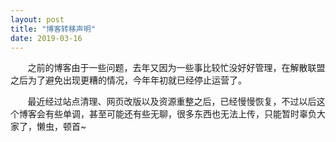 ```yaml
---
layout: post
title: "博客转移声明"
date: 2019-03-16
---
```


&#160;&#160;&#160;&#160;&#160;&#160; 之前的博客由于一些问题，去年又因为一些事比较忙没好好管理，在解散联盟之后为了避免出现更糟的情况，今年年初就已经停止运营了。

&#160;&#160;&#160;&#160;&#160;&#160; 最近经过站点清理、网页改版以及资源重整之后，已经慢慢恢复，不过以后这个博客会有些单调，甚至可能还有些无聊，很多东西也无法上传，只能暂时辜负大家了，懒虫，顿首~

